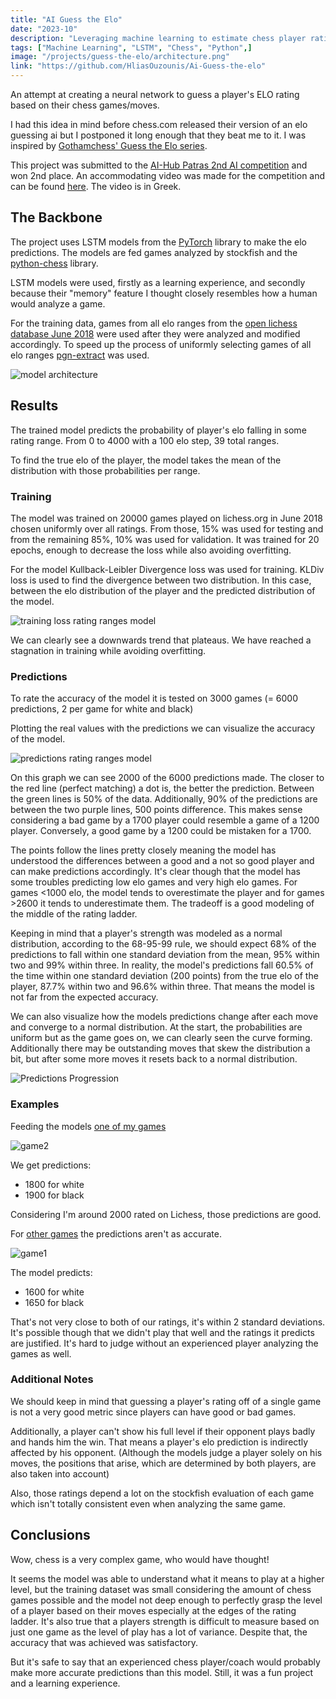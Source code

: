 ```yaml
---
title: "AI Guess the Elo"
date: "2023-10"
description: "Leveraging machine learning to estimate chess player ratings by analyzing a game."
tags: ["Machine Learning", "LSTM", "Chess", "Python",]
image: "/projects/guess-the-elo/architecture.png"
link: "https://github.com/HliasOuzounis/Ai-Guess-the-elo"
---
```


An attempt at creating a neural network to guess a player's ELO rating based on their chess games/moves.

I had this idea in mind before chess.com released their version of an elo guessing ai but I postponed it long enough that they beat me to it. I was inspired by [Gothamchess' Guess the Elo series](https://www.youtube.com/watch?v=0baCL9wwJTA&list=PLBRObSmbZluRiGDWMKtOTJiLy3q0zIfd7).

This project was submitted to the [AI-Hub Patras 2nd AI competition](https://sites.google.com/g.upatras.gr/ai-hub/%CE%B4%CE%B9%CE%B1%CE%B3%CF%89%CE%BD%CE%B9%CF%83%CE%BC%CF%8C%CF%82-%CF%84%CE%BD/2023-%CE%B1%CF%80%CE%BF%CF%84%CE%B5%CE%BB%CE%AD%CF%83%CE%BC%CE%B1%CF%84%CE%B1) and won 2nd place. An accommodating video was made for the competition and can be found [here](https://youtu.be/Tjw_lyflqh0). The video is in Greek.

## The Backbone

The project uses LSTM models from the [PyTorch](https://pytorch.org) library to make the elo predictions. The models are fed games analyzed by stockfish and the [python-chess](https://python-chess.readthedocs.io/en/latest/#) library.

LSTM models were used, firstly as a learning experience, and secondly because their "memory" feature I thought closely resembles how a human would analyze a game. 

For the training data, games from all elo ranges from the [open lichess database June 2018](https://database.lichess.org/) were used after they were analyzed and modified accordingly. To speed up the process of uniformly selecting games of all elo ranges [pgn-extract](https://www.cs.kent.ac.uk/people/staff/djb/pgn-extract/) was used.

![model architecture](/projects/guess-the-elo/architecture.png)

## Results

The trained model predicts the probability of player's elo falling in some rating range. From 0 to 4000 with a 100 elo step, 39 total ranges.

To find the true elo of the player, the model takes the mean of the distribution with those probabilities per range.

### Training

The model was trained on 20000 games played on lichess.org in June 2018 chosen uniformly over all ratings. From those, 15% was used for testing and from the remaining 85%, 10% was used for validation. It was trained for 20 epochs, enough to decrease the loss while also avoiding overfitting.

For the model Kullback-Leibler Divergence loss was used for training. KLDiv loss is used to find the divergence between two distribution. In this case, between the elo distribution of the player and the predicted distribution of the model.

![training loss rating ranges model](/projects/guess-the-elo/loss_plot.png)

We can clearly see a downwards trend that plateaus. We have reached a stagnation in training while avoiding overfitting.

### Predictions

To rate the accuracy of the model it is tested on 3000 games (= 6000 predictions, 2 per game for white and black)

Plotting the real values with the predictions we can visualize the accuracy of the model.

![predictions rating ranges model](/projects/guess-the-elo/predictions.png)

On this graph we can see 2000 of the 6000 predictions made.  The closer to the red line (perfect matching) a dot is, the better the prediction.
Between the green lines is 50% of the data.  Additionally, 90% of the predictions are between the two purple lines, 500 points difference. This makes sense considering a bad game by a 1700 player could resemble a game of a 1200 player. Conversely, a good game by a 1200 could be mistaken for a 1700.

The points follow the lines pretty closely meaning the model has understood the differences between a good and a not so good player and can make predictions accordingly. It's clear though that the model has some troubles predicting low elo games and very high elo games. For games <1000 elo, the model tends to overestimate the player and for games >2600 it tends to underestimate them. The tradeoff is a good modeling of the middle of the rating ladder.

Keeping in mind that a player's strength was modeled as a normal distribution, according to the 68-95-99 rule, we should expect 68% of the predictions to fall within one standard deviation from the mean, 95% within two and 99% within three. In reality, the model's predictions fall 60.5% of the time within one standard deviation (200 points) from the true elo of the player, 87.7% within two and 96.6% within three. That means the model is not far from the expected accuracy.

We can also visualize how the models predictions change after each move and converge to a normal distribution. At the start, the probabilities
are uniform but as the game goes on, we can clearly seen the curve forming. Additionally there may be outstanding moves that skew the distribution a bit, but after some more moves it resets back to a normal distribution.

![Predictions Progression](/projects/guess-the-elo/animation.gif)

### Examples

Feeding the models [one of my games](https://lichess.org/bNLqqjHP/black#0)

![game2](/projects/guess-the-elo/game2.gif)

We get predictions:

- 1800 for white
- 1900 for black

Considering I'm around 2000 rated on Lichess, those predictions are good.

For [other games](https://lichess.org/BoxuoUjy/black#0) the predictions aren't as accurate.

![game1](/projects/guess-the-elo/game1.gif)

The model predicts:

- 1600 for white
- 1650 for black

That's not very close to both of our ratings, it's within 2 standard deviations. It's possible though that we didn't play that well and the ratings it predicts are justified. It's hard to judge without an experienced player analyzing the games as well.

### Additional Notes

We should keep in mind that guessing a player's rating off of a single game is not a very good metric since players can have good or bad games.

Additionally, a player can't show his full level if their opponent plays badly and hands him the win. That means a player's elo prediction is indirectly affected by his opponent. (Although the models judge a player solely on his moves, the positions that arise, which are determined by both players, are also taken into account)

Also, those ratings depend a lot on the stockfish evaluation of each game which isn't totally consistent even when analyzing the same game.

## Conclusions

Wow, chess is a very complex game, who would have thought!

It seems the model was able to understand what it means to play at a higher level, but the training dataset was small considering the amount of chess games possible and the model not deep enough to perfectly grasp the level of a player based on their moves especially at the edges of the rating ladder. It's also true that a players strength is difficult to measure based on just one game as the level of play has a lot of variance. Despite that, the accuracy that was achieved was satisfactory.

But it's safe to say that an experienced chess player/coach would probably make more accurate predictions than this model. Still, it was a fun project and a learning experience.

